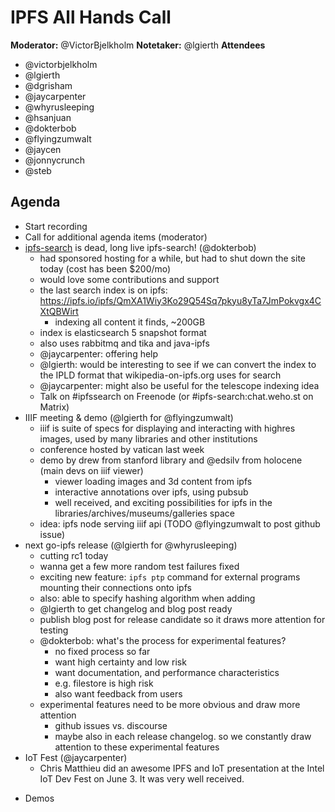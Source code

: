 # IPFS All Hands Call <!-- enter date here -->

**Moderator:** @VictorBjelkholm
**Notetaker:** @lgierth
**Attendees** 
- @victorbjelkholm
- @lgierth
- @dgrisham
- @jaycarpenter
- @whyrusleeping
- @hsanjuan
- @dokterbob
- @flyingzumwalt
- @jaycen
- @jonnycrunch
- @steb

## Agenda

<!-- Ensure notetaker is present before you begin -->
- Start recording
- Call for additional agenda items (moderator)
- [ipfs-search](http://ipfs-search.com/) is dead, long live ipfs-search! (@dokterbob)
    - had sponsored hosting for a while, but had to shut down the site today (cost has been $200/mo)
    - would love some contributions and support
    - the last search index is on ipfs: https://ipfs.io/ipfs/QmXA1Wiy3Ko29Q54Sq7pkyu8yTa7JmPokvgx4CXtQBWirt
        - indexing all content it finds, ~200GB
    - index is elasticsearch 5 snapshot format
    - also uses rabbitmq and tika and java-ipfs
    - @jaycarpenter: offering help
    - @lgierth: would be interesting to see if we can convert the index to the IPLD format that wikipedia-on-ipfs.org uses for search
    - @jaycarpenter: might also be useful for the telescope indexing idea
    - Talk on #ipfssearch on Freenode (or #ipfs-search:chat.weho.st on Matrix)
- IIIF meeting & demo (@lgierth for @flyingzumwalt)
    - iiif is suite of specs for displaying and interacting with highres images, used by many libraries and other institutions
    - conference hosted by vatican last week
    - demo by drew from stanford library and @edsilv from holocene (main devs on iiif viewer)
        - viewer loading images and 3d content from ipfs
        - interactive annotations over ipfs, using pubsub
        - well received, and exciting possibilities for ipfs in the libraries/archives/museums/galleries space
    - idea: ipfs node serving iiif api (TODO @flyingzumwalt to post github issue)
- next go-ipfs release (@lgierth for @whyrusleeping)
    - cutting rc1 today
    - wanna get a few more random test failures fixed
    - exciting new feature: `ipfs ptp` command for external programs mounting their connections onto ipfs
    - also: able to specify hashing algorithm when adding
    - @lgierth to get changelog and blog post ready
    - publish blog post for release candidate so it draws more attention for testing
    - @dokterbob: what's the process for experimental features?
        - no fixed process so far
        - want high certainty and low risk
        - want documentation, and performance characteristics
        - e.g. filestore is high risk
        - also want feedback from users
    - experimental features need to be more obvious and draw more attention
        - github issues vs. discourse
        - maybe also in each release changelog. so we constantly draw attention to these experimental features
- IoT Fest (@jaycarpenter)
    - Chris Matthieu did an awesome IPFS and IoT presentation at the Intel IoT Dev Fest on June 3. It was very well received. 

<!-- Add items above this line. Use this format:
  - Item (@your_name: @target_audience)
-->

- Demos

<!-- After each call, it is the responsibility of the notetaker to save the last
version of the notes in a file in ipfs/pm/meeting-notes, by opening a branch and
submitting a PR. -->
